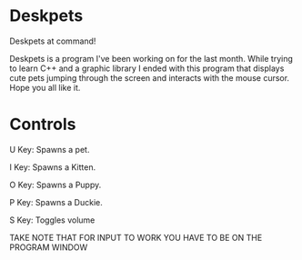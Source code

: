 # Deskpets
Deskpets at command!

Deskpets is a program I've been working on for the last month. While trying to learn C++ and a graphic library I ended with this program that displays cute pets jumping through the screen and interacts with the mouse cursor. Hope you all like it.

# Controls

  U Key: Spawns a pet.
  
  I Key: Spawns a Kitten.
  
  O Key: Spawns a Puppy.
  
  P Key: Spawns a Duckie.
  
  S Key: Toggles volume

TAKE NOTE THAT FOR INPUT TO WORK YOU HAVE TO BE ON THE PROGRAM WINDOW 
